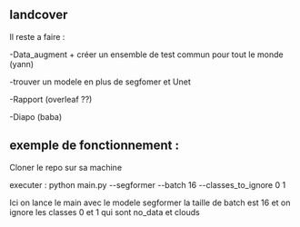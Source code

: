 ## landcover
Il reste a faire :

-Data_augment + créer un ensemble de test commun pour tout le monde (yann)

-trouver un modele en plus de segfomer et Unet

-Rapport (overleaf ??)

-Diapo (baba)

## exemple de fonctionnement :

Cloner le repo sur sa machine

executer : python main.py --segformer --batch 16 --classes_to_ignore 0 1 

Ici on lance le main avec le modele segformer la taille de batch est 16 et on ignore les classes 0 et 1 qui sont no_data et clouds